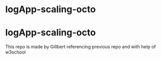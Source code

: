 # logApp-scaling-octo
# logApp-scaling-octo
This repo is made by Gillbert referencing previous repo and with help of w3school
